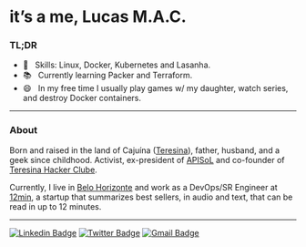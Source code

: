 # it’s a me, Lucas M.A.C.

### TL;DR

 - 📌&nbsp;&nbsp;&nbsp;Skills: Linux, Docker, Kubernetes and Lasanha.
 - 📚&nbsp;&nbsp;&nbsp;Currently learning Packer and Terraform.
 - 😄&nbsp;&nbsp;&nbsp;In my free time I usually play games w/ my daughter, watch series, and destroy Docker containers.

---

### About

Born and raised in the land of Cajuína ([Teresina](https://pt.wikipedia.org/wiki/Teresina)), father, husband, and a geek since childhood. Activist, ex-president of [APISoL](https://github.com/apisol) and co-founder of [Teresina Hacker Clube](https://github.com/teresinahc).

Currently, I live in [Belo Horizonte](https://pt.wikipedia.org/wiki/Belo_Horizonte) and work as a DevOps/SR Engineer at [12min](https://github.com/12min), a startup that summarizes best sellers, in audio and text, that can be read in up to 12 minutes.
 
 ----

[![Linkedin Badge](https://img.shields.io/badge/-olucasmac-blue?style=flat-square&logo=Linkedin&logoColor=white)](https://www.linkedin.com/in/olucasmac/)
[![Twitter Badge](https://img.shields.io/badge/-olucasmac-1ca0f1?style=flat-square&labelColor=1ca0f1&logo=twitter&logoColor=white)](https://twitter.com/olucasmac)
[![Gmail Badge](https://img.shields.io/badge/-Email-c14438?style=flat-square&logo=Gmail&logoColor=white)](mailto:me@lucasmac.com)
